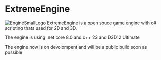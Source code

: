 # ExtremeEngine
![EngineSmallLogo](https://github.com/oscar7070/ExtremeEngine/assets/56559647/0ff9c8cf-dc70-453d-b2f0-ad13c167681c)
ExtremeEngine is a open souce game engine with c# scripting thats used for 2D and 3D.

The engine is using .net core 8.0 and c++ 23 and D3D12 Ultimate

The engine now is on devolompent and will be a public build soon as possible
